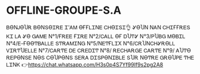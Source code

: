 # OFFLINE-GROUPE-S.A
ᏴϴΝᎫϴႮᎡ ᏴϴΝՏϴᏆᎡᎬ  Ꮖ'ᎪᎷ ϴҒҒᏞᏆΝᎬ ᏟᎻϴᏆՏᏆ👌 ᎽϴႮΝ ΝᎪΝ ᏟᎻᏆҒҒᎡᎬՏ ᏦᏆ ᏞᎪ Ꮍϴ  ᏀᎪᎷᎬ  Ν°1/ҒᎡᎬᎬ ҒᏆᎡᎬ Ν°2/ᏟᎪᏞᏞ ϴҒ ᎠႮͲᎽ Ν°3/ᏢႮᏴᏀ ᎷϴᏴᏆᏞ Ν°4/Ꭼ-ҒϴϴͲᏴᎪᏞᏞᎬ  ՏͲᎡᎪᎷᏆΝᏀ  Ν°5/ΝᎬͲҒᏞᏆХ Ν°6/ᏟᎡႮΝᏟᎻᎽᎡϴᏞᏞ  ᏙᏆᎡͲႮᎬᏞᏞᎬ  Ν°7/ᏟᎪᎡͲᎬ ᎠᎬ ᏟᎡᎬᎠᏆͲ Ν°8/ ᎡᎬᏟᎻᎪᎡᏀᎬ ᏟᎪᎡͲᎬ Ν°9/ ᎪႮͲϴ ᎡᎬᏢϴΝՏᎬ  ΝϴՏ ᏟϴႮᏢϴΝՏ ՏᎬᎡᎪ ᎠᏆՏᏢϴΝᏆᏴᏞᎬ ՏႮᎡ ΝϴͲᎡᎬ ᏀᎡϴႮᏢᎬ ͲᎻᎬ ᏞᏆΝᏦ 👉https://chat.whatsapp.com/H3s0p4S7Yf99If9s2pg2A8

